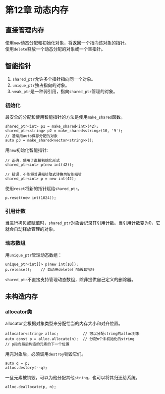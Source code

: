 # 第12章 动态内存
## 直接管理内存
使用`new`动态分配和初始化对象，将返回一个指向该对象的指针。  
使用`delete`释放一个动态分配的对象或一个空指针。
## 智能指针
1. `shared_ptr`允许多个指针指向同一个对象。
2. `unique_ptr`独占指向的对象。
3. `weak_ptr`是一种弱引用，指向`shared_ptr`管理的对象。
### 初始化
最安全的分配和使用智能指针的方法是使用`make_shared`函数。
```
shared_ptr<int> p1 = make_shared<int>(42);
shared_ptr<string> p2 = make_shared<string>(10, '9');
// 通常用auto保存分配的对象
auto p3 = make_shared<vector<string>>();
```
用`new`初始化智能指针:
```
// 正确，使用了直接初始化形式
shared_ptr<int> p(new int(42));

// 错误，不能将普通指针隐式转换为智能指针
shared_ptr<int> p = new int(42);
```
使用`reset`将新的指针赋给`shared_ptr`。
```
p.reset(new int(1024));
```
### 引用计数
当进行拷贝或赋值时，`shared_ptr`对象会记录其引用计数。当引用计数变为0，它就会自动释放管理的对象。
### 动态数组
用`unique_ptr`管理动态数组：
```
unique_ptr<int[]> p(new int[10]);
p.release();    // 自动用delete[]销毁其指针
```
`shared_ptr`不直接支持管理动态数组，除非提供自己定义的删除器。
## 未构造内存
### allocator类
allocator会根据对象类型来分配恰当的内存大小和对齐位置。
```
allocator<string> alloc;           // 可以分配string的alloc对象
auto const p = alloc.allocate(n);  // 分配n个未初始化的string
// p指向最后构造的元素的下一个位置
```
用完对象后，必须调用`destroy`销毁它们。
```
auto q = p;
alloc.destory(--q);
```
一旦元素被销毁，可以为他分配其他`string`，也可以将其归还给系统。
```
alloc.deallocate(p, n);
```